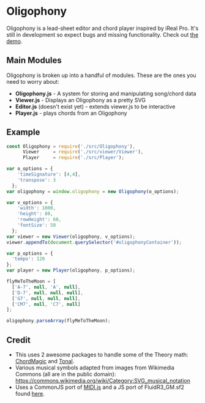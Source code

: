 # Oligophony

Oligophony is a lead-sheet editor and chord player inspired by iReal Pro. It's still in development so expect bugs and missing functionality. Check out [the demo](https://mrjacobbloom.github.io/oligophony/).

## Main Modules
Oligophony is broken up into a handful of modules. These are the ones you need to worry about:
* **Oligophony.js** - A system for storing and manipulating song/chord data
* **Viewer.js** - Displays an Oligophony as a pretty SVG
* **Editor.js** (doesn't exist yet) - extends viewer.js to be interactive
* **Player.js** - plays chords from an Oligophony

## Example
```javascript
const Oligophony = require('./src/Oligophony'),
      Viewer     = require('./src/viewer/Viewer'),
      Player     = require('./src/Player');

var o_options = {
    'timeSignature': [4,4],
    'transpose': 3
  };
var oligophony = window.oligophony = new Oligophony(o_options);

var v_options = {
    'width': 1000,
    'height': 80,
    'rowHeight': 60,
    'fontSize': 50
  };
var viewer = new Viewer(oligophony, v_options);
viewer.appendTo(document.querySelector('#oligophonyContainer'));

var p_options = {
  'tempo': 120
};
var player = new Player(oligophony, p_options);

flyMeToTheMoon = [
  ['A-7', null, 'A', null],
  ['D-7', null, null, null],
  ['G7', null, null, null],
  ['CM7', null, 'C7', null]
];

oligophony.parseArray(flyMeToTheMoon);
```

## Credit
* This uses 2 awesome packages to handle some of the Theory math:  [ChordMagic](https://github.com/nolanlawson/chord-magic) and [Tonal](https://github.com/danigb/tonal).
* Various musical symbols adapted from images from Wikimedia Commons (all are in the public domain): https://commons.wikimedia.org/wiki/Category:SVG_musical_notation
* Uses a CommonJS port of [MIDI.js](https://github.com/mudcube/MIDI.js) and a JS port of FluidR3_GM.sf2 found [here](https://github.com/gleitz/midi-js-soundfonts).
